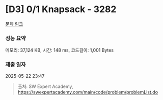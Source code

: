 # [D3] 0/1 Knapsack - 3282 

[문제 링크](https://swexpertacademy.com/main/code/problem/problemDetail.do?contestProbId=AWBJAVpqrzQDFAWr) 

### 성능 요약

메모리: 37,124 KB, 시간: 148 ms, 코드길이: 1,001 Bytes

### 제출 일자

2025-05-22 23:47



> 출처: SW Expert Academy, https://swexpertacademy.com/main/code/problem/problemList.do